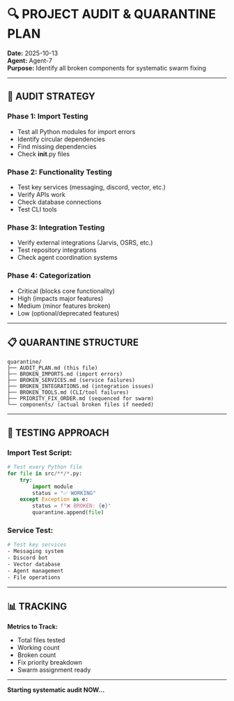 # 🔍 PROJECT AUDIT & QUARANTINE PLAN

**Date:** 2025-10-13  
**Agent:** Agent-7  
**Purpose:** Identify all broken components for systematic swarm fixing  

---

## 🎯 AUDIT STRATEGY

### Phase 1: Import Testing
- Test all Python modules for import errors
- Identify circular dependencies
- Find missing dependencies
- Check __init__.py files

### Phase 2: Functionality Testing  
- Test key services (messaging, discord, vector, etc.)
- Verify APIs work
- Check database connections
- Test CLI tools

### Phase 3: Integration Testing
- Verify external integrations (Jarvis, OSRS, etc.)
- Test repository integrations
- Check agent coordination systems

### Phase 4: Categorization
- Critical (blocks core functionality)
- High (impacts major features)
- Medium (minor features broken)
- Low (optional/deprecated features)

---

## 📋 QUARANTINE STRUCTURE

```
quarantine/
├── AUDIT_PLAN.md (this file)
├── BROKEN_IMPORTS.md (import errors)
├── BROKEN_SERVICES.md (service failures)
├── BROKEN_INTEGRATIONS.md (integration issues)
├── BROKEN_TOOLS.md (CLI/tool failures)
├── PRIORITY_FIX_ORDER.md (sequenced for swarm)
└── components/ (actual broken files if needed)
```

---

## 🔧 TESTING APPROACH

### Import Test Script:
```python
# Test every Python file
for file in src/**/*.py:
    try:
        import module
        status = "✅ WORKING"
    except Exception as e:
        status = f"❌ BROKEN: {e}"
        quarantine.append(file)
```

### Service Test:
```bash
# Test key services
- Messaging system
- Discord bot
- Vector database
- Agent management
- File operations
```

---

## 📊 TRACKING

**Metrics to Track:**
- Total files tested
- Working count
- Broken count
- Fix priority breakdown
- Swarm assignment ready

---

**Starting systematic audit NOW...**

